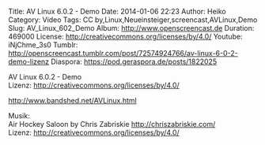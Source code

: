 Title: AV Linux 6.0.2 - Demo
Date: 2014-01-06 22:23
Author: Heiko
Category: Video
Tags: CC by,Linux,Neueinsteiger,screencast,AVLinux,Demo
Slug: AV_Linux_602_Demo
Album: http://www.openscreencast.de
Duration: 469000
License: http://creativecommons.org/licenses/by/4.0/
Youtube: iNjChme_3s0
Tumblr: http://openscreencast.tumblr.com/post/72574924766/av-linux-6-0-2-demo-lizenz
Diaspora: https://pod.geraspora.de/posts/1822025

AV Linux 6.0.2 - Demo  
Lizenz: <http://creativecommons.org/licenses/by/4.0/>  
  
<http://www.bandshed.net/AVLinux.html>  
  
Musik:  
Air Hockey Saloon by Chris Zabriskie <http://chriszabriskie.com/>  
Lizenz: <http://creativecommons.org/licenses/by/4.0/>

